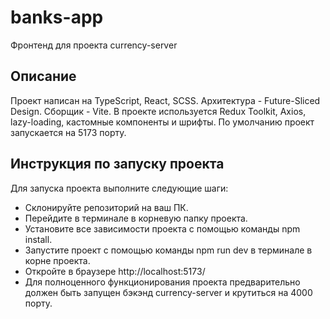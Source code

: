 # banks-app
Фронтенд для проекта currency-server 
## Описание
Проект написан на TypeScript, React, SCSS. Архитектура - Future-Sliced Design. Сборщик - Vite. В проекте используется Redux Toolkit, Axios, lazy-loading, кастомные компоненты и шрифты. По умолчанию проект запускается на 5173 порту.
## Инструкция по запуску проекта
Для запуска проекта выполните следующие шаги:
- Склонируйте репозиторий на ваш ПК.
- Перейдите в терминале в корневую папку проекта.
- Установите все зависимости проекта с помощью команды npm install.
- Запустите проект с помощью команды npm run dev в терминале в корне проекта.
- Откройте в браузере http://localhost:5173/
- Для полноценного функционирования проекта предварительно должен быть запущен бэкэнд currency-server и крутиться на 4000 порту.